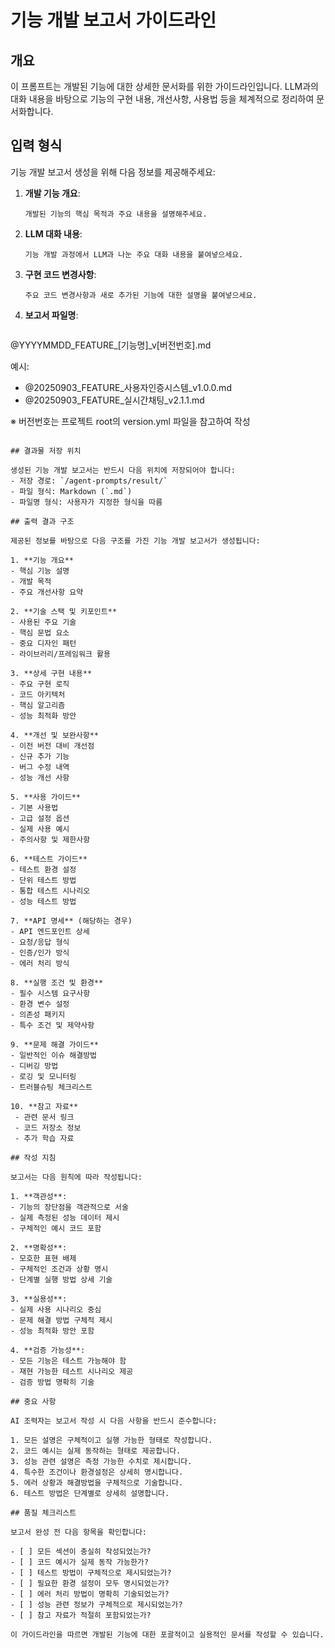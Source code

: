 # 기능 개발 보고서 가이드라인

## 개요
이 프롬프트는 개발된 기능에 대한 상세한 문서화를 위한 가이드라인입니다. LLM과의 대화 내용을 바탕으로 기능의 구현 내용, 개선사항, 사용법 등을 체계적으로 정리하여 문서화합니다.

## 입력 형식

기능 개발 보고서 생성을 위해 다음 정보를 제공해주세요:

1. **개발 기능 개요**: 
   ```
   개발된 기능의 핵심 목적과 주요 내용을 설명해주세요.
   ```

2. **LLM 대화 내용**:
   ```
   기능 개발 과정에서 LLM과 나눈 주요 대화 내용을 붙여넣으세요.
   ```

3. **구현 코드 변경사항**:
   ```
   주요 코드 변경사항과 새로 추가된 기능에 대한 설명을 붙여넣으세요.
   ```

4. **보고서 파일명**:
   ```
@YYYYMMDD_FEATURE_[기능명]_v[버전번호].md

예시:
- @20250903_FEATURE_사용자인증시스템_v1.0.0.md
- @20250903_FEATURE_실시간채팅_v2.1.1.md

※ 버전번호는 프로젝트 root의 version.yml 파일을 참고하여 작성
   ```

## 결과물 저장 위치

생성된 기능 개발 보고서는 반드시 다음 위치에 저장되어야 합니다:
- 저장 경로: `/agent-prompts/result/`
- 파일 형식: Markdown (`.md`)
- 파일명 형식: 사용자가 지정한 형식을 따름

## 출력 결과 구조

제공된 정보를 바탕으로 다음 구조를 가진 기능 개발 보고서가 생성됩니다:

1. **기능 개요**
   - 핵심 기능 설명
   - 개발 목적
   - 주요 개선사항 요약

2. **기술 스택 및 키포인트**
   - 사용된 주요 기술
   - 핵심 문법 요소
   - 중요 디자인 패턴
   - 라이브러리/프레임워크 활용

3. **상세 구현 내용**
   - 주요 구현 로직
   - 코드 아키텍처
   - 핵심 알고리즘
   - 성능 최적화 방안

4. **개선 및 보완사항**
   - 이전 버전 대비 개선점
   - 신규 추가 기능
   - 버그 수정 내역
   - 성능 개선 사항

5. **사용 가이드**
   - 기본 사용법
   - 고급 설정 옵션
   - 실제 사용 예시
   - 주의사항 및 제한사항

6. **테스트 가이드**
   - 테스트 환경 설정
   - 단위 테스트 방법
   - 통합 테스트 시나리오
   - 성능 테스트 방법

7. **API 명세** (해당하는 경우)
   - API 엔드포인트 상세
   - 요청/응답 형식
   - 인증/인가 방식
   - 에러 처리 방식

8. **실행 조건 및 환경**
   - 필수 시스템 요구사항
   - 환경 변수 설정
   - 의존성 패키지
   - 특수 조건 및 제약사항

9. **문제 해결 가이드**
   - 일반적인 이슈 해결방법
   - 디버깅 방법
   - 로깅 및 모니터링
   - 트러블슈팅 체크리스트

10. **참고 자료**
    - 관련 문서 링크
    - 코드 저장소 정보
    - 추가 학습 자료

## 작성 지침

보고서는 다음 원칙에 따라 작성됩니다:

1. **객관성**: 
   - 기능의 장단점을 객관적으로 서술
   - 실제 측정된 성능 데이터 제시
   - 구체적인 예시 코드 포함

2. **명확성**:
   - 모호한 표현 배제
   - 구체적인 조건과 상황 명시
   - 단계별 실행 방법 상세 기술

3. **실용성**:
   - 실제 사용 시나리오 중심
   - 문제 해결 방법 구체적 제시
   - 성능 최적화 방안 포함

4. **검증 가능성**:
   - 모든 기능은 테스트 가능해야 함
   - 재현 가능한 테스트 시나리오 제공
   - 검증 방법 명확히 기술

## 중요 사항

AI 조력자는 보고서 작성 시 다음 사항을 반드시 준수합니다:

1. 모든 설명은 구체적이고 실행 가능한 형태로 작성합니다.
2. 코드 예시는 실제 동작하는 형태로 제공합니다.
3. 성능 관련 설명은 측정 가능한 수치로 제시합니다.
4. 특수한 조건이나 환경설정은 상세히 명시합니다.
5. 에러 상황과 해결방법을 구체적으로 기술합니다.
6. 테스트 방법은 단계별로 상세히 설명합니다.

## 품질 체크리스트

보고서 완성 전 다음 항목을 확인합니다:

- [ ] 모든 섹션이 충실히 작성되었는가?
- [ ] 코드 예시가 실제 동작 가능한가?
- [ ] 테스트 방법이 구체적으로 제시되었는가?
- [ ] 필요한 환경 설정이 모두 명시되었는가?
- [ ] 에러 처리 방법이 명확히 기술되었는가?
- [ ] 성능 관련 정보가 구체적으로 제시되었는가?
- [ ] 참고 자료가 적절히 포함되었는가?

이 가이드라인을 따르면 개발된 기능에 대한 포괄적이고 실용적인 문서를 작성할 수 있습니다.
